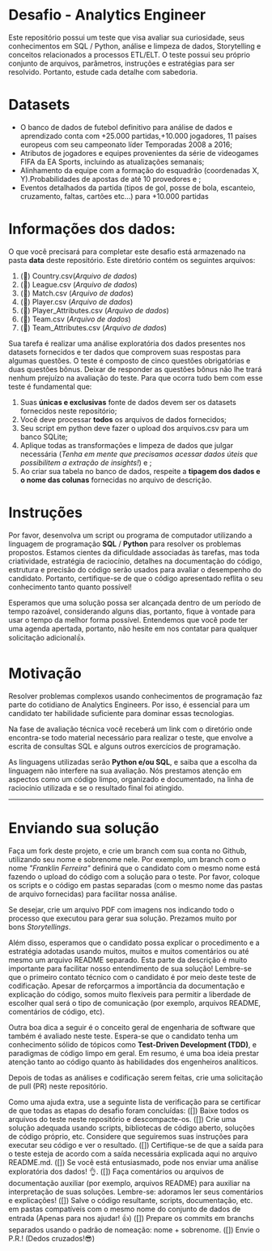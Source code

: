 # **Desafio - Analytics Engineer**

Este repositório possui um teste que visa avaliar sua curiosidade, seus conhecimentos em SQL / Python, análise e limpeza de dados, Storytelling e conceitos relacionados a processos ETL/ELT. O teste possui seu próprio conjunto de arquivos, parâmetros, instruções e estratégias para ser resolvido. Portanto, estude cada detalhe com sabedoria.

# **Datasets**

- O banco de dados de futebol definitivo para análise de dados e aprendizado conta com +25.000 partidas,+10.000 jogadores, 11 países europeus com seu campeonato líder
Temporadas 2008 a 2016;
- Atributos de jogadores e equipes provenientes da série de videogames FIFA da EA Sports, incluindo as atualizações semanais;
- Alinhamento da equipe com a formação do esquadrão (coordenadas X, Y).Probabilidades de apostas de até 10 provedores e ;
- Eventos detalhados da partida (tipos de gol, posse de bola, escanteio, cruzamento, faltas, cartões etc…) para +10.000 partidas

# **Informações dos dados:**

O que você precisará para completar este desafio está armazenado na pasta **data** deste repositório. Este diretório contém os seguintes arquivos:

1. (🔎) Country.csv(*Arquivo de dados*)
2. (🔎) League.csv (*Arquivo de dados*)
3. (🔎) Match.csv (*Arquivo de dados*)
4. (🔎) Player.csv (*Arquivo de dados*)
5. (🔎) Player_Attributes.csv (*Arquivo de dados*)
6. (🔎) Team.csv (*Arquivo de dados*)
7. (🔎) Team_Attributes.csv (*Arquivo de dados*)


Sua tarefa é realizar uma análise exploratória dos dados presentes nos datasets fornecidos e ter dados que comprovem suas respostas para algumas questões. O teste é composto de cinco questões obrigatórias e duas questões bônus. Deixar de responder as questões bônus não lhe trará nenhum prejuízo na avaliação do teste. Para que ocorra tudo bem com esse teste é fundamental que:

1. Suas **únicas e exclusivas** fonte de dados devem ser os datasets fornecidos neste repositório;
2. Você deve processar **todos** os arquivos de dados fornecidos;
3. Seu script em python deve fazer o upload dos arquivos.csv para um banco SQLite;
4. Aplique todas as transformações e limpeza de dados que julgar necessária (*Tenha em mente que precisamos acessar dados úteis que possibilitem a extração de insights!*) e ;
5. Ao criar sua tabela no banco de dados, respeite a **tipagem dos dados e o nome das colunas** fornecidas no arquivo de descrição.

# **Instruções**

Por favor, desenvolva um script ou programa de computador utilizando a linguagem de programação **SQL** / **Python** para resolver os problemas propostos. Estamos cientes da dificuldade associadas às tarefas, mas toda criatividade, estratégia de raciocínio, detalhes na documentação do código, estrutura e precisão do código serão usados para avaliar o desempenho do candidato. Portanto, certifique-se de que o código apresentado reflita o seu conhecimento tanto quanto possível!

Esperamos que uma solução possa ser alcançada dentro de um período de tempo razoável, considerando alguns dias, portanto, fique à vontade para usar o tempo da melhor forma possível. Entendemos que você pode ter uma agenda apertada, portanto, não hesite em nos contatar para qualquer solicitação adicional👍.

# Motivação

Resolver problemas complexos usando conhecimentos de programação faz parte do cotidiano de Analytics Engineers. Por isso, é essencial para um candidato ter habilidade suficiente para dominar essas tecnologias.

Na fase de avaliação técnica você receberá um link com o diretório onde encontra-se todo material necessário para realizar o teste, que envolve a escrita de consultas SQL e alguns outros exercícios de programação.

As linguagens utilizadas serão **Python e/ou SQL**, e saiba que a escolha da linguagem não interfere na sua avaliação. Nós prestamos atenção em aspectos como um código limpo, organizado e documentado, na linha de raciocínio utilizada e se o resultado final foi atingido.
****

# **Enviando sua solução**

Faça um fork deste projeto, e crie um branch com sua conta no Github, utilizando seu nome e sobrenome nele. Por exemplo, um branch com o nome *"Franklin Ferreira"* definirá que o candidato com o mesmo nome está fazendo o upload do código com a solução para o teste. Por favor, coloque os scripts e o código em pastas separadas (com o mesmo nome das pastas de arquivo fornecidas) para facilitar nossa análise.

Se desejar, crie um arquivo PDF com imagens nos indicando todo o processo que executou para gerar sua solução. Prezamos muito por bons *Storytellings*.

Além disso, esperamos que o candidato possa explicar o procedimento e a estratégia adotadas usando muitos, muitos e muitos comentários ou até mesmo um arquivo README separado. Esta parte da descrição é muito importante para facilitar nosso entendimento de sua solução! Lembre-se que o primeiro contato técnico com o candidato é por meio deste teste de codificação. Apesar de reforçarmos a importância da documentação e explicação do código, somos muito flexíveis para permitir a liberdade de escolher qual será o tipo de comunicação (por exemplo, arquivos README, comentários de código, etc).

Outra boa dica a seguir é o conceito geral de engenharia de software que também é avaliado neste teste. Espera-se que o candidato tenha um conhecimento sólido de tópicos como **Test-Driven Development (TDD)**, e paradigmas de código limpo em geral. Em resumo, é uma boa ideia prestar atenção tanto ao código quanto às habilidades dos engenheiros analíticos.

Depois de todas as análises e codificação serem feitas, crie uma solicitação de pull (PR) neste repositório.


Como uma ajuda extra, use a seguinte lista de verificação para se certificar de que todas as etapas do desafio foram concluídas:
([]) Baixe todos os arquivos do teste neste repositório e descompacte-os.
([]) Crie uma solução adequada usando scripts, bibliotecas de código aberto, soluções de código próprio, etc. Considere que seguiremos suas instruções para executar seu código e ver o resultado.
([]) Certifique-se de que a saída para o teste esteja de acordo com a saída necessária explicada aqui no arquivo README.md.
([]) Se você está entusiasmado, pode nos enviar uma análise exploratória dos dados! 👌.
([]) Faça comentários ou arquivos de documentação auxiliar (por exemplo, arquivos README) para auxiliar na interpretação de suas soluções. Lembre-se: adoramos ler seus comentários e explicações!
([]) Salve o código resultante, scripts, documentação, etc. em pastas compatíveis com o mesmo nome do conjunto de dados de entrada (Apenas para nos ajudar! 👍)
([]) Prepare os commits em branchs separados usando o padrão de nomeação: nome + sobrenome.
([]) Envie o P.R.! (Dedos cruzados!😎)

